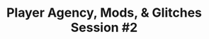 ---
layout: default
category: session
id: player-agency-mods-glitches-session-2
title: Player Agency, Mods, & Glitches Session &#35;2
permalink: /schedule#player-agency-mods-glitches-session-2

day: Saturday
time: 4&colon;30pm - 5&colon;45pm
timeorder: 9
room: Rm. 805

talks:
  - The Non-Compliance of Glitch&colon; A Reflection on PsXXYborg
---